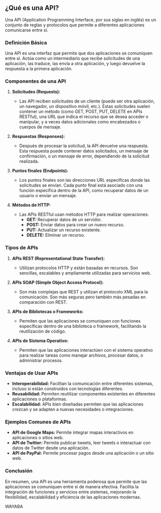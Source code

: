 ## ¿Qué es una API?

Una API (Application Programming Interface, por sus siglas en inglés) es un conjunto de reglas y protocolos que permite a diferentes aplicaciones comunicarse entre sí.

### Definición Básica
Una API es una interfaz que permite que dos aplicaciones se comuniquen entre sí. Actúa como un intermediario que recibe solicitudes de una aplicación, las traduce, las envía a otra aplicación, y luego devuelve la respuesta a la primera aplicación.

### Componentes de una API
1. **Solicitudes (Requests):** 
   - Las API reciben solicitudes de un cliente (puede ser otra aplicación, un navegador, un dispositivo móvil, etc.). Estas solicitudes suelen contener un método (como GET, POST, PUT, DELETE en APIs RESTful), una URL que indica el recurso que se desea acceder o manipular, y a veces datos adicionales como encabezados o cuerpos de mensaje.

2. **Respuestas (Responses):**
   - Después de procesar la solicitud, la API devuelve una respuesta. Esta respuesta puede contener datos solicitados, un mensaje de confirmación, o un mensaje de error, dependiendo de la solicitud realizada.

3. **Puntos finales (Endpoints):**
   - Los puntos finales son las direcciones URL específicas donde las solicitudes se envían. Cada punto final está asociado con una función específica dentro de la API, como recuperar datos de un usuario o enviar un mensaje.

4. **Métodos de HTTP:**
   - Las APIs RESTful usan métodos HTTP para realizar operaciones:
     - **GET:** Recuperar datos de un servidor.
     - **POST:** Enviar datos para crear un nuevo recurso.
     - **PUT:** Actualizar un recurso existente.
     - **DELETE:** Eliminar un recurso.

### Tipos de APIs
1. **APIs REST (Representational State Transfer):**
   - Utilizan protocolos HTTP y están basadas en recursos. Son sencillas, escalables y ampliamente utilizadas para servicios web.

2. **APIs SOAP (Simple Object Access Protocol):**
   - Son más complejas que REST y utilizan el protocolo XML para la comunicación. Son más seguras pero también más pesadas en comparación con REST.

3. **APIs de Bibliotecas o Frameworks:**
   - Permiten que las aplicaciones se comuniquen con funciones específicas dentro de una biblioteca o framework, facilitando la reutilización de código.

4. **APIs de Sistema Operativo:**
   - Permiten que las aplicaciones interactúen con el sistema operativo para realizar tareas como manejar archivos, procesar datos, o administrar procesos.

### Ventajas de Usar APIs
- **Interoperabilidad:** Facilitan la comunicación entre diferentes sistemas, incluso si están construidos con tecnologías diferentes.
- **Reusabilidad:** Permiten reutilizar componentes existentes en diferentes aplicaciones o plataformas.
- **Escalabilidad:** APIs bien diseñadas permiten que las aplicaciones crezcan y se adapten a nuevas necesidades o integraciones.

### Ejemplos Comunes de APIs
- **API de Google Maps:** Permite integrar mapas interactivos en aplicaciones o sitios web.
- **API de Twitter:** Permite publicar tweets, leer tweets o interactuar con datos de Twitter desde una aplicación.
- **API de PayPal:** Permite procesar pagos desde una aplicación o un sitio web.

### Conclusión
En resumen, una API es una herramienta poderosa que permite que las aplicaciones se comuniquen entre sí de manera efectiva. Facilita la integración de funciones y servicios entre sistemas, mejorando la flexibilidad, escalabilidad y eficiencia de las aplicaciones modernas.

WAYABA
